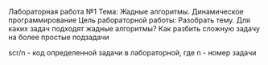 Лабораторная работа №1
Тема: Жадные алгоритмы. Динамическое программирование
Цель рабораторной работы: Разобрать тему. Для каких задач подходят жадные алгоритмы? Как разбить сложную задачу на более простые подзадачи

scr/n - код определенной задачи в лабораторной, где n - номер задачи
